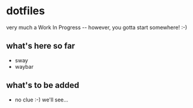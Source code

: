 # dotfiles
very much a Work In Progress -- however, you gotta start somewhere! :-)

## what's here so far
- sway
- waybar

## what's to be added
- no clue :-) we'll see...
